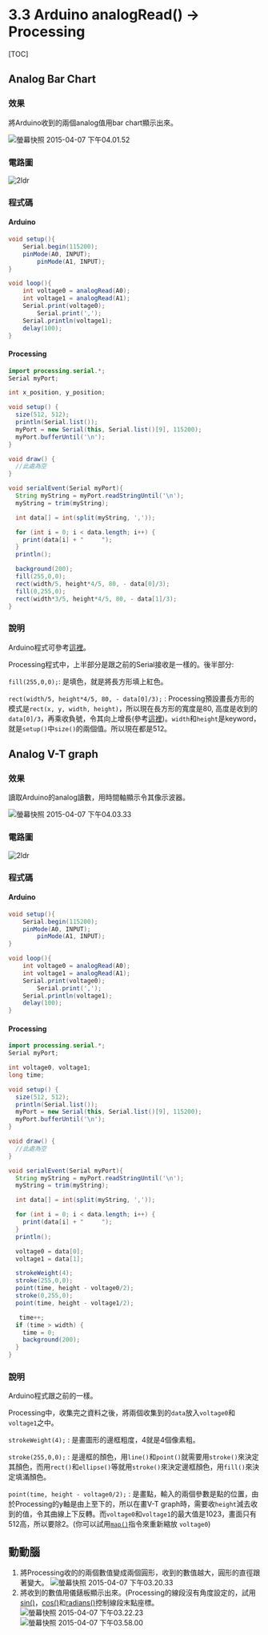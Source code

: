 # 3.3 Arduino analogRead() -> Processing

[TOC]

## Analog Bar Chart

### 效果

將Arduino收到的兩個analog值用bar chart顯示出來。

![螢幕快照 2015-04-07 下午04.01.52](./%E8%9E%A2%E5%B9%95%E5%BF%AB%E7%85%A7%202015-04-07%20%E4%B8%8B%E5%8D%8804.01.52.png)

### 電路圖

![2ldr](./2ldr.png)

### 程式碼

#### Arduino

```java
void setup(){
	Serial.begin(115200);
	pinMode(A0, INPUT);
        pinMode(A1, INPUT);
}

void loop(){
	int voltage0 = analogRead(A0);
	int voltage1 = analogRead(A1);
	Serial.print(voltage0);
        Serial.print(',');
	Serial.println(voltage1);
	delay(100);
}
```

#### Processing

```java
import processing.serial.*;
Serial myPort;

int x_position, y_position;

void setup() {
  size(512, 512);
  println(Serial.list());
  myPort = new Serial(this, Serial.list()[9], 115200);
  myPort.bufferUntil('\n');
}

void draw() {
  //此處為空
}

void serialEvent(Serial myPort){
  String myString = myPort.readStringUntil('\n');
  myString = trim(myString);

  int data[] = int(split(myString, ','));

  for (int i = 0; i < data.length; i++) {
    print(data[i] + "     ");
  }
  println();

  background(200);
  fill(255,0,0);
  rect(width/5, height*4/5, 80, - data[0]/3);
  fill(0,255,0);
  rect(width*3/5, height*4/5, 80, - data[1]/3);
}
```

### 說明

Arduino程式可參考[這裡](../1/content1_3.html#analogread)。

Processing程式中，上半部分是跟之前的Serial接收是一樣的。後半部分:

`fill(255,0,0);`: 是填色，就是將長方形填上紅色。

`rect(width/5, height*4/5, 80, - data[0]/3);` : Processing預設畫長方形的模式是`rect(x, y, width, height)`，所以現在長方形的寬度是80, 高度是收到的`data[0]/3`，再乘收負號，令其向上增長(參考[這裡](https://processing.org/reference/rect_.html))。`width`和`height`是keyword，就是`setup()`中`size()`的兩個值。所以現在都是512。

## Analog V-T graph

### 效果

讀取Arduino的analog讀數，用時間軸顯示令其像示波器。

![螢幕快照 2015-04-07 下午04.03.33](./%E8%9E%A2%E5%B9%95%E5%BF%AB%E7%85%A7%202015-04-07%20%E4%B8%8B%E5%8D%8804.03.33.png)

### 電路圖

![2ldr](./2ldr.png)

### 程式碼

#### Arduino

```java
void setup(){
	Serial.begin(115200);
	pinMode(A0, INPUT);
        pinMode(A1, INPUT);
}

void loop(){
	int voltage0 = analogRead(A0);
	int voltage1 = analogRead(A1);
	Serial.print(voltage0);
        Serial.print(',');
	Serial.println(voltage1);
	delay(100);
}
```

#### Processing

```java
import processing.serial.*;
Serial myPort;

int voltage0, voltage1;
long time;

void setup() {
  size(512, 512);
  println(Serial.list());
  myPort = new Serial(this, Serial.list()[9], 115200);
  myPort.bufferUntil('\n');
}

void draw() {
  //此處為空
}

void serialEvent(Serial myPort){
  String myString = myPort.readStringUntil('\n');
  myString = trim(myString);

  int data[] = int(split(myString, ','));

  for (int i = 0; i < data.length; i++) {
    print(data[i] + "     ");
  }
  println();

  voltage0 = data[0];
  voltage1 = data[1];

  strokeWeight(4);
  stroke(255,0,0);
  point(time, height - voltage0/2);
  stroke(0,255,0);
  point(time, height - voltage1/2);

   time++;
  if (time > width) {
    time = 0;
    background(200);
  }
}
```

### 說明

Arduino程式跟之前的一樣。

Processing中，收集完之資料之後，將兩個收集到的`data`放入`voltage0`和`voltage1`之中。

`strokeWeight(4);` : 是畫圖形的邊框粗度，4就是4個像素粗。

`stroke(255,0,0);` : 是邊框的顏色，用`line()`和`point()`就需要用`stroke()`來決定其顏色，而用`rect()`和`ellipse()`等就用`stroke()`來決定邊框顏色，用`fill()`來決定填滿顏色。

`point(time, height - voltage0/2);` : 是畫點，輸入的兩個參數是點的位置，由於Processing的y軸是由上至下的，所以在畫V-T graph時，需要收`height`減去收到的值，令其曲線上下反轉。而`voltage0`和`voltage1`的最大值是1023，畫面只有512高，所以要除2。(你可以試用[`map()`](https://processing.org/reference/map_.html)指令來重新縮放 `voltage0`)

## 動動腦

1. 將Processing收的的兩個數值變成兩個圓形，收到的數值越大，圓形的直徑跟著變大。
	![螢幕快照 2015-04-07 下午03.20.33](./%E8%9E%A2%E5%B9%95%E5%BF%AB%E7%85%A7%202015-04-07%20%E4%B8%8B%E5%8D%8803.20.33.png)
2. 將收到的數值用儀錶板顯示出來。(Processing的線段沒有角度設定的，試用[sin()](https://processing.org/reference/sin_.html)，[cos()](https://processing.org/reference/cos_.html)和[radians()](https://processing.org/reference/radians_.html)控制線段末點座標。<br>
	![螢幕快照 2015-04-07 下午03.22.23](./%E8%9E%A2%E5%B9%95%E5%BF%AB%E7%85%A7%202015-04-07%20%E4%B8%8B%E5%8D%8803.22.23.png)![螢幕快照 2015-04-07 下午03.58.00](./%E8%9E%A2%E5%B9%95%E5%BF%AB%E7%85%A7%202015-04-07%20%E4%B8%8B%E5%8D%8803.58.00.png)
